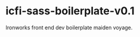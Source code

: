 icfi-sass-boilerplate-v0.1
==========================

Ironworks front end dev boilerplate maiden voyage.
